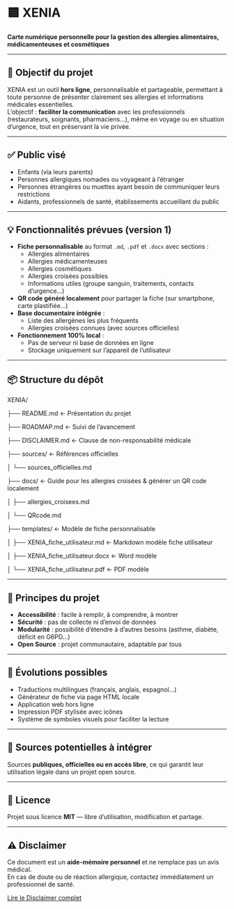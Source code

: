 # 🟦 XENIA  
**Carte numérique personnelle pour la gestion des allergies alimentaires, médicamenteuses et cosmétiques**

---

## 🎯 Objectif du projet
XENIA est un outil **hors ligne**, personnalisable et partageable, permettant à toute personne de présenter clairement ses allergies et informations médicales essentielles.  
L’objectif : **faciliter la communication** avec les professionnels (restaurateurs, soignants, pharmaciens…), même en voyage ou en situation d’urgence, tout en préservant la vie privée.

---

## ✅ Public visé
- Enfants (via leurs parents)
- Personnes allergiques nomades ou voyageant à l’étranger
- Personnes étrangères ou muettes ayant besoin de communiquer leurs restrictions
- Aidants, professionnels de santé, établissements accueillant du public

---

## 💡 Fonctionnalités prévues (version 1)
- **Fiche personnalisable** au format `.md`, `.pdf` et `.docx` avec sections :
  - Allergies alimentaires
  - Allergies médicamenteuses
  - Allergies cosmétiques
  - Allergies croisées possibles
  - Informations utiles (groupe sanguin, traitements, contacts d’urgence…)
- **QR code généré localement** pour partager la fiche (sur smartphone, carte plastifiée…)
- **Base documentaire intégrée** :
  - Liste des allergènes les plus fréquents
  - Allergies croisées connues (avec sources officielles)
- **Fonctionnement 100% local** :
  - Pas de serveur ni base de données en ligne
  - Stockage uniquement sur l’appareil de l’utilisateur
  
---

## 📦 Structure du dépôt

XENIA/


├── README.md ← Présentation du projet

├── ROADMAP.md ← Suivi de l’avancement

├── DISCLAIMER.md ← Clause de non-responsabilité médicale

├── sources/ ← Références officielles

│   └── sources_officielles.md        

├── docs/ ← Guide pour les allergies croisées & générer un QR code localement 

│   ├── allergies_croisees.md

│   └── QRcode.md

├── templates/  ← Modèle de fiche personnalisable  

│   ├── XENIA_fiche_utilisateur.md ← Markdown modèle fiche utilisateur      

│   ├── XENIA_fiche_utilisateur.docx ← Word modèle    

│   └── XENIA_fiche_utilisateur.pdf  ← PDF modèle   


---

## 📘 Principes du projet
- **Accessibilité** : facile à remplir, à comprendre, à montrer
- **Sécurité** : pas de collecte ni d’envoi de données
- **Modularité** : possibilité d’étendre à d’autres besoins (asthme, diabète, déficit en G6PD…)
- **Open Source** : projet communautaire, adaptable par tous

---

## 🔄 Évolutions possibles
- Traductions multilingues (français, anglais, espagnol…)
- Générateur de fiche via page HTML locale
- Application web hors ligne
- Impression PDF stylisée avec icônes
- Système de symboles visuels pour faciliter la lecture

---

## 🧠 Sources potentielles à intégrer

Sources **publiques, officielles ou en accès libre**, ce qui garantit leur utilisation légale dans un projet open source.

---

## 📜 Licence
Projet sous licence **MIT** — libre d’utilisation, modification et partage.

---

## ⚠️ Disclaimer
Ce document est un **aide-mémoire personnel** et ne remplace pas un avis médical.  
En cas de doute ou de réaction allergique, contactez immédiatement un professionnel de santé.

[Lire le Disclaimer complet](DISCLAIMER.md)

